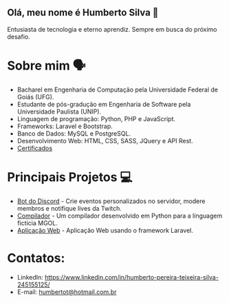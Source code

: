## Olá, meu nome é Humberto Silva 👋
Entusiasta de tecnologia e eterno aprendiz. Sempre em busca do próximo desafio.
# Sobre mim 🗣️
* Bacharel em Engenharia de Computação pela Universidade Federal de Goiás (UFG).
* Estudante de pós-gradução em Engenharia de Software pela Universidade Paulista (UNIP).
* Linguagem de programação: Python, PHP e JavaScript.
* Frameworks: Laravel e Bootstrap.
* Banco de Dados: MySQL e PostgreSQL.
* Desenvolvimento Web: HTML, CSS, SASS, JQuery e API Rest.
* [Certificados](https://github.com/hptsilva/Certificados)
# Principais Projetos 💻
* [Bot do Discord](https://github.com/isac-bot/ISAC) - Crie eventos personalizados no servidor, modere membros e notifique lives da Twitch.
* [Compilador](https://github.com/hptsilva/Compilador-para-a-linguagem-MGOL) - Um compilador desenvolvido em Python para a linguagem fictícia MGOL.
* [Aplicação Web](https://github.com/hptsilva/Black-Wolves) - Aplicação Web usando o framework Laravel.
# Contatos:
* LinkedIn: https://www.linkedin.com/in/humberto-pereira-teixeira-silva-245155125/
* E-mail: humbertot@hotmail.com.br
